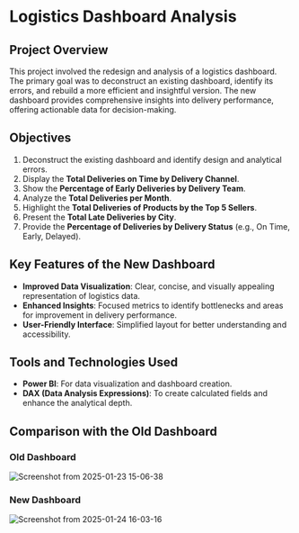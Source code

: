 # Logistics Dashboard Analysis

## Project Overview
This project involved the redesign and analysis of a logistics dashboard. The primary goal was to deconstruct an existing dashboard, identify its errors, and rebuild a more efficient and insightful version. The new dashboard provides comprehensive insights into delivery performance, offering actionable data for decision-making.

## Objectives
1. Deconstruct the existing dashboard and identify design and analytical errors.
2. Display the **Total Deliveries on Time by Delivery Channel**.
3. Show the **Percentage of Early Deliveries by Delivery Team**.
4. Analyze the **Total Deliveries per Month**.
5. Highlight the **Total Deliveries of Products by the Top 5 Sellers**.
6. Present the **Total Late Deliveries by City**.
7. Provide the **Percentage of Deliveries by Delivery Status** (e.g., On Time, Early, Delayed).

## Key Features of the New Dashboard
- **Improved Data Visualization**: Clear, concise, and visually appealing representation of logistics data.
- **Enhanced Insights**: Focused metrics to identify bottlenecks and areas for improvement in delivery performance.
- **User-Friendly Interface**: Simplified layout for better understanding and accessibility.

## Tools and Technologies Used
- **Power BI**: For data visualization and dashboard creation.
- **DAX (Data Analysis Expressions)**: To create calculated fields and enhance the analytical depth.

## Comparison with the Old Dashboard
### Old Dashboard

![Screenshot from 2025-01-23 15-06-38](https://github.com/user-attachments/assets/d88119ba-2460-426b-a208-c1b9add45bfe)



### New Dashboard

![Screenshot from 2025-01-24 16-03-16](https://github.com/user-attachments/assets/69902d61-c1bb-41cb-a5b9-e234b227d42d)




